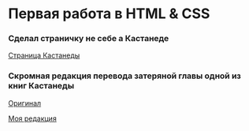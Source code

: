 # Первая работа в HTML & CSS

### Сделал страничку не себе а Кастанеде

[Страница Кастанеды](https://usawa0.github.io/test_site/)

### Скромная редакция перевода затеряной главы одной из книг Кастанеды

[Оригинал](http://www.lib.ru/KASTANEDA/kast6bis.txt)

[Моя редакция](https://usawa0.github.io/test_site/index-the_eagle's_gift.html)
